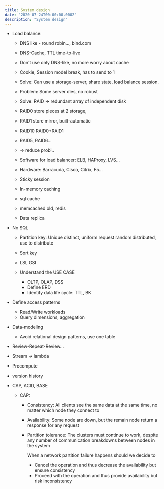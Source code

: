 ```yaml
---
title: System design
date: "2020-07-24T00:00:00.000Z"
description: "System design"
---
```


- Load balance:
  - DNS like - round robin..., bind.com
  - DNS-Cache, TTL time-to-live
  - Don't use only DNS-like, no more worry about cache
  - Cookie, Session model break, has to send to 1
  - Solve: Can use a storage-server, share state, load balance session.
  - Problem: Some server dies, no robust
  - Solve: RAID -> redundant array of independent disk
  - RAID0 store pieces at 2 storage,
  - RAID1 store mirror, built-automatic
  - RAID10 RAID0+RAID1
  - RAID5, RAID6...
  - => reduce probi..

  - Software for load balancer: ELB, HAProxy, LVS...
  - Hardware: Barracuda, Cisco, Citrix, F5...
  - Sticky session 
  - In-memory caching
  - sql cache
  - memcached old, redis

  - Data replica

- No SQL
  - Partition key: Unique distinct, uniform request random distributed, use to distribute
  - Sort key
  - LSI, GSI

  - Understand the USE CASE
    - OLTP, OLAP, DSS
    - Define ERD
    - Identify dala life cycle: TTL, BK

 - Define access patterns
   - Read/Write workloads
   - Query dimensions, aggregation

 - Data-modeling
   - Avoid relational design patterns, use one table

 - Review-Repeat-Review...

 - Stream -> lambda
 - Precompute
 - version history

- CAP, ACID, BASE
  - CAP:
    - Consistency: All clients see the same data at the same time, no matter which node they connect to
    - Availability: Some node are down, but the remain node return a response for any request
    - Partition tolerance: The clusters must continue to work, despite any number of communication breakdowns between nodes in the system

      When a network partition failure happens should we decide to
      - Cancel the operation and thus decrease the availability but ensure consistency
      - Proceed with the operation and thus provide availability but risk inconsistency
